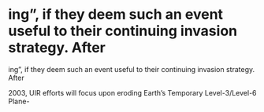 # ing”, if they deem such an event useful to their continuing invasion strategy. After

ing”, if they deem such an event useful to their continuing invasion strategy. After



2003, UIR efforts will focus upon eroding Earth’s Temporary Level-3/Level-6 Plane-